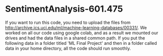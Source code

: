 # SentimentAnalysis-601.475

If you want to run this code, you need to upload the files from http://archive.ics.uci.edu/ml/machine-learning-databases/00331/. We worked on all our code
using google colab, and as a result we mounted our drives and had the data files in a shared common path. If you put the following data 
in a folder titled 'ML Final Project' and then in a folder called data in your home directory, all the code should run smoothly. 
